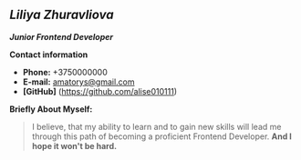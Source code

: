 ## *Liliya Zhuravliova*
__*Junior Frontend Developer*__

 __Contact information__
* __Phone:__ +3750000000
* __E-mail:__ amatorys@gmail.com
* __[GitHub]__ (https://github.com/alise010111)

__Briefly About Myself:__
>I believe, that my ability to learn and to gain new skills will lead me through this path of becoming a proficient Frontend Developer.
__And I hope it won't be hard.__